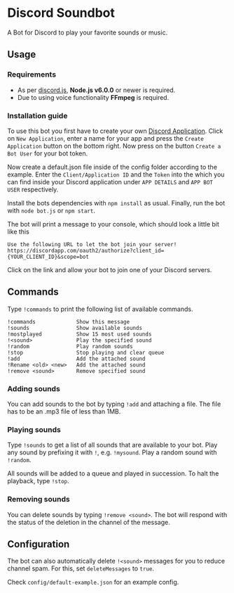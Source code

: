 Discord Soundbot
================

A Bot for Discord to play your favorite sounds or music.

## Usage

### Requirements

+ As per [discord.js](https://github.com/hydrabolt/discord.js#installation), **Node.js v6.0.0** or newer is required.
+ Due to using voice functionality **FFmpeg** is required.


### Installation guide

To use this bot you first have to create your own [Discord Application](https://discordapp.com/developers/applications/me). Click on `New Application`, enter a name for your app and press the `Create Application` button on the bottom right. Now press on the button `Create a Bot User` for your bot token.

Now create a default.json file inside of the config folder according to the example. Enter the `Client/Application ID` and the `Token` into the which you can find inside your Discord application under `APP DETAILS` and `APP BOT USER` respectively.

Install the bots dependencies with `npm install` as usual.
Finally, run the bot with `node bot.js` or `npm start`.

The bot will print a message to your console, which should look a little bit like this

```
Use the following URL to let the bot join your server!
https://discordapp.com/oauth2/authorize?client_id={YOUR_CLIENT_ID}&scope=bot
```

Click on the link and allow your bot to join one of your Discord servers.

## Commands

Type `!commands` to print the following list of available commands.

```
!commands             Show this message
!sounds               Show available sounds
!mostplayed           Show 15 most used sounds
!<sound>              Play the specified sound
!random               Play random sounds
!stop                 Stop playing and clear queue
!add                  Add the attached sound
!Rename <old> <new>   Add the attached sound
!remove <sound>       Remove specified sound
```

### Adding sounds

You can add sounds to the bot by typing `!add` and attaching a file. The file has to be an .mp3 file of less than 1MB.

### Playing sounds

Type `!sounds` to get a list of all sounds that are available to your bot. Play any sound by prefixing it with `!`, e.g. `!mysound`. Play a random sound with `!random`.

All sounds will be added to a queue and played in succession. To halt the playback, type `!stop`.

### Removing sounds

You can delete sounds by typing `!remove <sound>`. The bot will respond with the status of the deletion in the channel of the message.


## Configuration

The bot can also automatically delete `!<sound>` messages for you to reduce channel spam. For this, set `deleteMessages` to `true`.

Check `config/default-example.json` for an example config.
